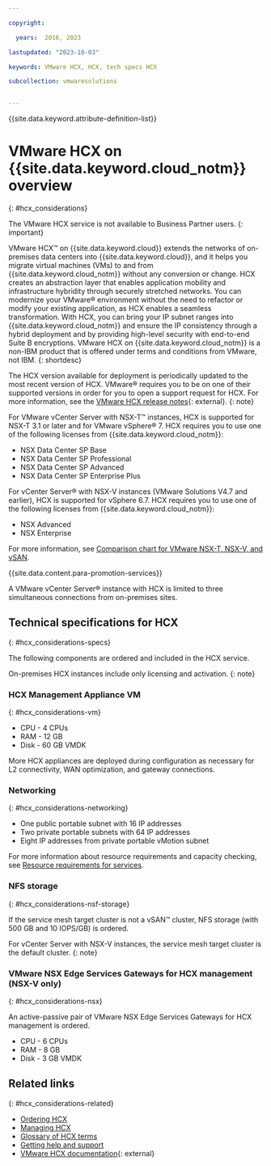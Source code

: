 ```yaml
---

copyright:

  years:  2016, 2023

lastupdated: "2023-10-03"

keywords: VMware HCX, HCX, tech specs HCX

subcollection: vmwaresolutions


---
```


{{site.data.keyword.attribute-definition-list}}

# VMware HCX on {{site.data.keyword.cloud_notm}} overview
{: #hcx_considerations}

The VMware HCX service is not available to Business Partner users.
{: important}

VMware HCX™ on {{site.data.keyword.cloud}} extends the networks of on-premises data centers into {{site.data.keyword.cloud}}, and it helps you migrate virtual machines (VMs) to and from {{site.data.keyword.cloud_notm}} without any conversion or change. HCX creates an abstraction layer that enables application mobility and infrastructure hybridity through securely stretched networks. You can modernize your VMware® environment without the need to refactor or modify your existing application, as HCX enables a seamless transformation. With HCX, you can bring your IP subnet ranges into {{site.data.keyword.cloud_notm}} and ensure the IP consistency through a hybrid deployment and by providing high-level security with end-to-end Suite B encryptions. VMware HCX on {{site.data.keyword.cloud_notm}} is a non-IBM product that is offered under terms and conditions from VMware, not IBM.
{: shortdesc}

The HCX version available for deployment is periodically updated to the most recent version of HCX. VMware® requires you to be on one of their supported versions in order for you to open a support request for HCX. For more information, see the [VMware HCX release notes](https://docs.vmware.com/en/search/#/VMware%20HCX%20Release%20Notes){: external}.
{: note}

For VMware vCenter Server with NSX-T™ instances, HCX is supported for NSX-T 3.1 or later and for VMware vSphere® 7. HCX requires you to use one of the following licenses from {{site.data.keyword.cloud_notm}}:

* NSX Data Center SP Base
* NSX Data Center SP Professional
* NSX Data Center SP Advanced
* NSX Data Center SP Enterprise Plus

For vCenter Server® with NSX-V instances (VMware Solutions V4.7 and earlier), HCX is supported for vSphere 6.7. HCX requires you to use one of the following licenses from {{site.data.keyword.cloud_notm}}:

* NSX Advanced
* NSX Enterprise

For more information, see [Comparison chart for VMware NSX-T, NSX-V, and vSAN](/docs/vmwaresolutions?topic=vmwaresolutions-solution-appendix).

{{site.data.content.para-promotion-services}}

A VMware vCenter Server® instance with HCX is limited to three simultaneous connections from on-premises sites.

## Technical specifications for HCX
{: #hcx_considerations-specs}

The following components are ordered and included in the HCX service.

On-premises HCX instances include only licensing and activation.
{: note}

### HCX Management Appliance VM
{: #hcx_considerations-vm}

* CPU - 4 CPUs
* RAM - 12 GB
* Disk - 60 GB VMDK

More HCX appliances are deployed during configuration as necessary for L2 connectivity, WAN optimization, and gateway connections.

### Networking
{: #hcx_considerations-networking}

* One public portable subnet with 16 IP addresses
* Two private portable subnets with 64 IP addresses
* Eight IP addresses from private portable vMotion subnet

For more information about resource requirements and capacity checking, see [Resource requirements for services](/docs/vmwaresolutions?topic=vmwaresolutions-vc_addingservices#vc_addingservices-resource-requirements).

### NFS storage
{: #hcx_considerations-nsf-storage}

If the service mesh target cluster is not a vSAN™ cluster, NFS storage (with 500 GB and 10 IOPS/GB) is ordered.

For vCenter Server with NSX-V instances, the service mesh target cluster is the default cluster.
{: note}

### VMware NSX Edge Services Gateways for HCX management (NSX-V only)
{: #hcx_considerations-nsx}

An active-passive pair of VMware NSX Edge Services Gateways for HCX management is ordered.
* CPU - 6 CPUs
* RAM - 8 GB
* Disk - 3 GB VMDK

## Related links
{: #hcx_considerations-related}

* [Ordering HCX](/docs/vmwaresolutions?topic=vmwaresolutions-hcx_ordering)
* [Managing HCX](/docs/vmwaresolutions?topic=vmwaresolutions-managinghcx)
* [Glossary of HCX terms](/docs/vmwaresolutions?topic=vmwaresolutions-hcx_glossary)
* [Getting help and support](/docs/vmwaresolutions?topic=vmwaresolutions-trbl_support)
* [VMware HCX documentation](https://docs.vmware.com/en/VMware-HCX/index.html){: external}
